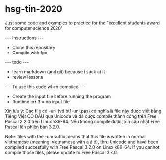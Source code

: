 # hsg-tin-2020
Just some code and examples to practice for the "excellent students award for computer science 2020"

--- Instructions ---
- Clone this repository
- Compile with fpc

--- todo ---
- learn markdown (and git) because i suck at it
- review lessons

--- To use this code when compiled ---
- Create the input file before running the program
- Runtime err 3 = no input file

Xin lưu ý: Các file có -uni (vd bt1-uni.pas) có nghĩa là file này được viết bằng Tiếng Việt CÓ DẤU qua Unicode và đã được compile thành công trên Free Pascal 3.2.0 trên Linux x86-64. Nếu không compile được, xin cập nhật Free Pascal lên phiên bản 3.2.0.

Note: files with the -uni suffix means that this file is written in normal vietnamese (meaning, vietnamese with a á ớ), thru Unicode and have been compiled succesfully with Free Pascal 3.2.0 on Linux x86-64. If you cannot compile those files, please update to Free Pascal 3.2.0. 